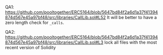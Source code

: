QA1: https://github.com/pooltogether/ERC5164/blob/5647bd84f2a6d1a37f41394874d567e45a97bf48/src/libraries/CallLib.sol#L52
It will be better to have a zero length check for ``_calls``.

QA2: https://github.com/pooltogether/ERC5164/blob/5647bd84f2a6d1a37f41394874d567e45a97bf48/src/libraries/CallLib.sol#L3
lock all files with the most recent version of Solidity 